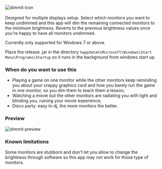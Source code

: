![dimmit icon](https://i.imgur.com/HnvGnRy.png)
<br />
<br />
Designed for multiple displays setup.
Select which monitors you want to keep undimmed and this app will dim the remaining connected monitors to the minimum brightness. Reverts to the previous brightness values once you're happy to have all monitors undimmed.

Currently only supported for Windows 7 or above.

Place the release .jar in the directory `%appdata%\Microsoft\Windows\Start Menu\Programs\Startup` so it runs in the background from windows start up.

### When do you want to use this
- Playing a game on one monitor while the other monitors keep reminding you about your crappy graphics card and how you barely run the game in one monitor, so you dim them to teach them a lesson;
- Watching a movie but the other monitors are radiating you with light and blinding you, ruining your movie experience;
- Disco party. easy to dj, the more monitors the better. 

### Preview
![dimmit preview](https://i.gyazo.com/b97a7a9da6ab969d07003386dca46b7f.png)


### Known limitations
Some monitors are stubborn and don't let you allow to change the brightness through software so this app may not work for those type of monitors.

